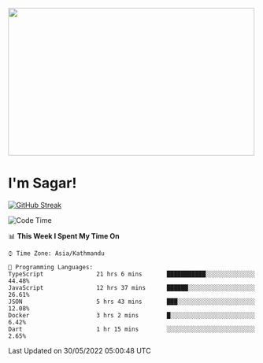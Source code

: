 
<img src="https://media.giphy.com/media/3ornk57KwDXf81rjWM/giphy.gif" width="500" height="300" frameBorder="0" class="giphy-embed" allowFullScreen></img>

#   I'm Sagar!
[![GitHub Streak](https://github-readme-streak-stats.herokuapp.com/?user=sgr2848)](https://git.io/streak-stats)
<!--START_SECTION:waka-->
![Code Time](http://img.shields.io/badge/Code%20Time-0%20secs-blue)

📊 **This Week I Spent My Time On** 

```text
⌚︎ Time Zone: Asia/Kathmandu

💬 Programming Languages: 
TypeScript               21 hrs 6 mins       ███████████░░░░░░░░░░░░░░   44.48% 
JavaScript               12 hrs 37 mins      ██████░░░░░░░░░░░░░░░░░░░   26.61% 
JSON                     5 hrs 43 mins       ███░░░░░░░░░░░░░░░░░░░░░░   12.08% 
Docker                   3 hrs 2 mins        █░░░░░░░░░░░░░░░░░░░░░░░░   6.42% 
Dart                     1 hr 15 mins        ░░░░░░░░░░░░░░░░░░░░░░░░░   2.65%

```


 Last Updated on 30/05/2022 05:00:48 UTC
<!--END_SECTION:waka-->
